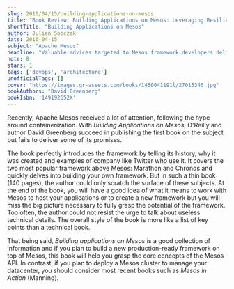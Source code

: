 ```yaml
---
slug: 2016/04/15/building-applications-on-mesos
title: "Book Review: Building Applications on Mesos: Leveraging Resilient, Scalable, and Distributed Systems"
shortTitle: "Building Applications on Mesos"
author: Julien Sobczak
date: 2016-04-15
subject: "Apache Mesos"
headline: "Valuable advices targeted to Mesos framework developers delivered in a poorly edited book"
note: 8
stars: 1
tags: ['devops', 'architecture']
unofficialTags: []
cover: "https://images.gr-assets.com/books/1450041191l/27015346.jpg"
bookAuthors: "David Greenberg"
bookIsbn: '149192652X'
---
```



Recently, Apache Mesos received a lot of attention, following the hype around containerization. With *Building Applications on Mesos*, O'Reilly and author David Greenberg succeed in publishing the first book on the subject but fails to deliver some of its promises.

The book perfectly introduces the framework by telling its history, why it was created and examples of company like Twitter who use it. It covers the two most popular framework above Mesos: Marathon and Chronos and quickly delves into building your own framework. But in such a thin book (140 pages), the author could only scratch the surface of these subjects. At the end of the book, you will have a good idea of what it means to work with Mesos to host your applications or to create a new framework but you will miss the big picture necessary to fully grasp the potential of the framework. Too often, the author could not resist the urge to talk about useless technical details. The overall style of the book is more like a list of key points than a technical book.

That being said, *Building applications on Mesos* is a good collection of information and if you plan to build a new production-ready framework on top of Mesos, this book will help you grasp the core concepts of the Mesos API. In contrast, if you plan to deploy a Mesos cluster to manage your datacenter, you should consider most recent books such as *Mesos in Action* (Manning).

